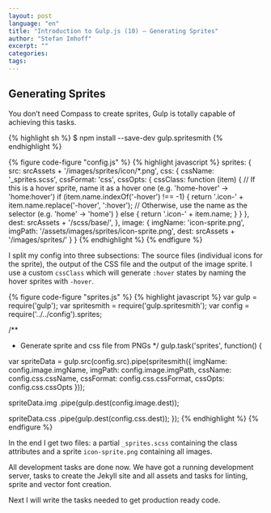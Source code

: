 ```yaml
---
layout: post
language: "en"
title: "Introduction to Gulp.js (10) – Generating Sprites"
author: "Stefan Imhoff"
excerpt: ""
categories:
tags:
---
```



## Generating Sprites
You don’t need Compass to create sprites, Gulp is totally capable of achieving this tasks.

{% highlight sh %}
$ npm install --save-dev gulp.spritesmith
{% endhighlight %}

{% figure code-figure "config.js" %}
{% highlight javascript %}
sprites: {
  src: srcAssets + '/images/sprites/icon/*.png',
  css: {
    cssName: '_sprites.scss',
    cssFormat: 'css',
    cssOpts: {
      cssClass: function (item) {
        // If this is a hover sprite, name it as a hover one (e.g. 'home-hover' -> 'home:hover')
        if (item.name.indexOf('-hover') !== -1) {
          return '.icon-' + item.name.replace('-hover', ':hover');
          // Otherwise, use the name as the selector (e.g. 'home' -> 'home')
        } else {
          return '.icon-' + item.name;
        }
      }
    },
    dest: srcAssets + '/scss/base/',
  },
  image: {
    imgName: 'icon-sprite.png',
    imgPath: '/assets/images/sprites/icon-sprite.png',
    dest: srcAssets + '/images/sprites/'
  }
}
{% endhighlight %}
{% endfigure %}

I split my config into three subsections: The source files (individual icons for the sprite), the output of the CSS file and the output of the image sprite. I use a custom `cssClass` which will generate `:hover` states by naming the hover sprites with `-hover`.

{% figure code-figure "sprites.js" %}
{% highlight javascript %}
var gulp        = require('gulp');
var spritesmith = require('gulp.spritesmith');
var config      = require('../../config').sprites;

/**
 * Generate sprite and css file from PNGs
 */
gulp.task('sprites', function() {

  var spriteData = gulp.src(config.src).pipe(spritesmith({
    imgName: config.image.imgName,
    imgPath: config.image.imgPath,
    cssName: config.css.cssName,
    cssFormat: config.css.cssFormat,
    cssOpts: config.css.cssOpts
  }));

  spriteData.img
    .pipe(gulp.dest(config.image.dest));

  spriteData.css
    .pipe(gulp.dest(config.css.dest));
});
{% endhighlight %}
{% endfigure %}

In the end I get two files: a partial `_sprites.scss` containing the class attributes and a sprite `icon-sprite.png` containing all images.

All development tasks are done now. We have got a running development server, tasks to create the Jekyll site and all assets and tasks for linting, sprite and vector font creation.

Next I will write the tasks needed to get production ready code.

